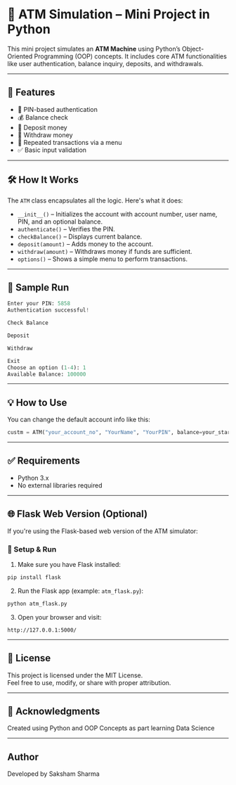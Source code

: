 
# 🏧 ATM Simulation – Mini Project in Python

This mini project simulates an **ATM Machine** using Python’s Object-Oriented Programming (OOP) concepts. It includes core ATM functionalities like user authentication, balance inquiry, deposits, and withdrawals.

---

## 🚀 Features

- 🔐 PIN-based authentication
- 💰 Balance check
- 💸 Deposit money
- 🏧 Withdraw money
- 🔁 Repeated transactions via a menu
- ✅ Basic input validation

---

## 🛠️ How It Works

The `ATM` class encapsulates all the logic. Here's what it does:

- `__init__()` – Initializes the account with account number, user name, PIN, and an optional balance.
- `authenticate()` – Verifies the PIN.
- `checkBalance()` – Displays current balance.
- `deposit(amount)` – Adds money to the account.
- `withdraw(amount)` – Withdraws money if funds are sufficient.
- `options()` – Shows a simple menu to perform transactions.

---

## 📌 Sample Run

```python
Enter your PIN: 5858
Authentication successful!

Check Balance

Deposit

Withdraw

Exit
Choose an option (1-4): 1
Available Balance: 100000
```

---

## 💡 How to Use

You can change the default account info like this:

```python
custm = ATM("your_account_no", "YourName", "YourPIN", balance=your_starting_balance)
```

---

## ✅ Requirements

- Python 3.x
- No external libraries required

---

## 🌐 Flask Web Version (Optional)

If you're using the Flask-based web version of the ATM simulator:

### 🔧 Setup & Run

1. Make sure you have Flask installed:

```bash
pip install flask
```

2. Run the Flask app (example: `atm_flask.py`):

```bash
python atm_flask.py
```

3. Open your browser and visit:

```
http://127.0.0.1:5000/
```

---

## 📜 License

This project is licensed under the MIT License.  
Feel free to use, modify, or share with proper attribution.

---

## 🙌 Acknowledgments

Created using Python and OOP Concepts as part learning Data Science

---

## Author

Developed by Saksham Sharma
